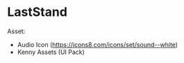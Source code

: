 # LastStand

Asset: 
- Audio Icon (https://icons8.com/icons/set/sound--white)
- Kenny Assets (UI Pack)
